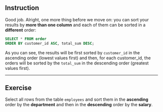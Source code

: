 ## Instruction
Good job. Alright, one more thing before we move on: you can sort your results by **more than one column** and each of them can be sorted in a **different** order:

````sql
SELECT * FROM order 
ORDER BY customer_id ASC, total_sum DESC;
````

As you can see, the results will be first sorted by `customer_id` in the ascending order (lowest values first) and then, for each customer_id, the orders will be sorted by the `total_sum` in the descending order (greatest values first).

---
## Exercise
Select all rows from the table `employees` and sort them in the **ascending** order by the **department** and then in the **descending** order by the **salary**.